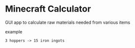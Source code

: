 # Minecraft Calculator

GUI app to calculate raw materials needed from various items

example

```
3 hoppers -> 15 iron ingots
```
